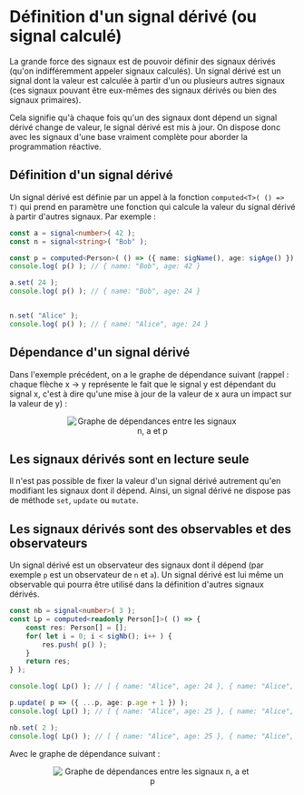 # Définition d'un signal dérivé (ou signal calculé)

La grande force des signaux est de pouvoir définir des signaux dérivés (qu'on indifféremment appeler signaux calculés).
Un signal dérivé est un signal dont la valeur est calculée à partir d'un ou plusieurs autres signaux (ces signaux pouvant être eux-mêmes des signaux dérivés ou bien des signaux primaires).

Cela signifie qu'à chaque fois qu'un des signaux dont dépend un signal dérivé change de valeur, le signal dérivé est mis à jour. On dispose donc avec les signaux d'une base vraiment complète pour aborder la programmation réactive.

## Définition d'un signal dérivé

Un signal dérivé est définie par un appel à la fonction `computed<T>( () => T)` qui prend en paramètre une fonction qui calcule la valeur du signal dérivé à partir d'autres signaux. Par exemple :

```typescript
const a = signal<number>( 42 );
const n = signal<string>( "Bob" );

const p = computed<Person>( () => ({ name: sigName(), age: sigAge() }) );
console.log( p() ); // { name: "Bob", age: 42 }

a.set( 24 );
console.log( p() ); // { name: "Bob", age: 24 }


n.set( "Alice" );
console.log( p() ); // { name: "Alice", age: 24 }
```

## Dépendance d'un signal dérivé

Dans l'exemple précédent, on a le graphe de dépendance suivant (rappel : chaque flèche x -> y représente le fait que le signal y est dépendant du signal x, c'est à dire qu'une mise à jour de la valeur de x aura un impact sur la valeur de y) :

<div style="text-align:center">
    <img src="local://assets/progReactive/signal/dependances.person.svg" alt="Graphe de dépendances entre les signaux n, a et p" style="max-width: min(100%, 300px);" />
</div>

## Les signaux dérivés sont en lecture seule

Il n'est pas possible de fixer la valeur d'un signal dérivé autrement qu'en modifiant les signaux dont il dépend.
Ainsi, un signal dérivé ne dispose pas de méthode `set`, `update` ou `mutate`.

## Les signaux dérivés sont des observables et des observateurs

Un signal dérivé est un observateur des signaux dont il dépend (par exemple `p` est un observateur de `n` et `a`).
Un signal dérivé est lui même un observable qui pourra être utilisé dans la définition d'autres signaux dérivés.

```typescript
const nb = signal<number>( 3 );
const Lp = computed<readonly Person[]>( () => {
    const res: Person[] = [];
    for( let i = 0; i < sigNb(); i++ ) {
        res.push( p() );
    }
    return res;
} );

console.log( Lp() ); // [ { name: "Alice", age: 24 }, { name: "Alice", age: 24 }, { name: "Alice", age: 24 } ]

p.update( p => ({ ...p, age: p.age + 1 }) );
console.log( Lp() ); // [ { name: "Alice", age: 25 }, { name: "Alice", age: 25 }, { name: "Alice", age: 25 } ]

nb.set( 2 );
console.log( Lp() ); // [ { name: "Alice", age: 25 }, { name: "Alice", age: 25 } ]
```

Avec le graphe de dépendance suivant :

<div style="text-align:center">
    <img src="local://assets/progReactive/signal/dependances.ListPersons.svg" alt="Graphe de dépendances entre les signaux n, a et p" style="max-width: min(100%, 350px);" />
</div>
